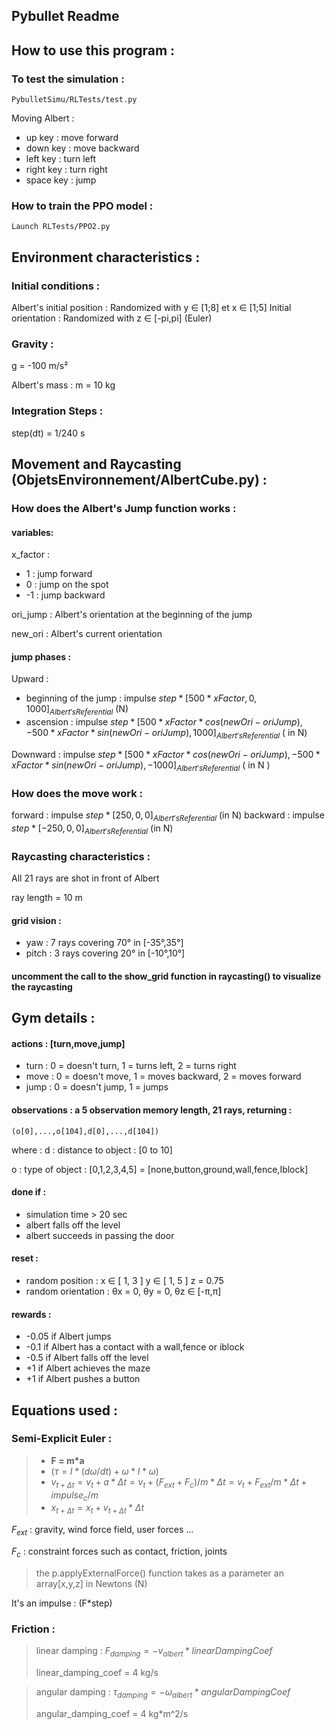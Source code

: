 ## Pybullet Readme



## How to use this program : 

### To test the simulation : 
    PybulletSimu/RLTests/test.py
 Moving Albert : 
  -  up key : move forward
  -  down key : move backward
  - left key : turn left
  - right key : turn right
  - space key : jump


### How to train the PPO model : 

    Launch RLTests/PPO2.py


## Environment characteristics :
### Initial conditions :

Albert's initial position : Randomized with y ∈ [1;8] et x ∈ [1;5]
Initial orientation : Randomized with z ∈ [-pi,pi] (Euler)


### Gravity : 
g = -100 m/s²

Albert's mass : m = 10 kg

### Integration Steps :
step(dt) = 1/240 s

## Movement and Raycasting (ObjetsEnvironnement/AlbertCube.py) : 

### How does the Albert's Jump function works :

#### variables:

x_factor : 
- 1 : jump forward
- 0 : jump on the spot
- -1 : jump backward

ori_jump : Albert's orientation at the beginning of the jump

new_ori : Albert's current orientation

#### jump phases :

Upward :
- beginning of the jump : impulse $step * [500 * xFactor,0,1000]_{Albert's Referential}$ (N)
- ascension : impulse $step * [500 * xFactor * cos(newOri - oriJump), -500 * xFactor * sin(newOri - oriJump), 1000]_{Albert's Referential}$ ( in N)

Downward : impulse $step * [500 * xFactor * cos(newOri - oriJump), -500 * xFactor * sin(newOri - oriJump), -1000]_{Albert's Referential}$ ( in N )

### How does the move work : 
forward : impulse $step * [250,0,0]_{Albert's Referential}$ (in N)
backward : impulse $step * [-250,0,0]_{Albert's Referential}$ (in N)

### Raycasting characteristics : 
All 21 rays are shot in front of Albert

ray length = 10 m

#### grid vision : 
 -  yaw : 7 rays covering 70° in [-35°,35°]
 - pitch : 3 rays covering 20° in [-10°,10°]

#### uncomment the call to the show_grid function in raycasting() to visualize the raycasting




## Gym details : 

#### actions  : [turn,move,jump]
- turn : 0 = doesn't turn, 1 = turns left, 2 = turns right
- move : 0 = doesn't move, 1 = moves backward, 2 = moves forward
- jump : 0  = doesn't jump, 1 = jumps

#### observations : a 5 observation memory length, 21 rays, returning : 
    (o[0],...,o[104],d[0],...,d[104])

where :
d : distance to object : [0 to 10] 

o : type of object : [0,1,2,3,4,5] = [none,button,ground,wall,fence,Iblock]

 #### done if : 
- simulation time > 20 sec
- albert falls off the level
- albert succeeds in passing the door

#### reset : 
- random position : x ∈ [ 1, 3 ]   y ∈ [ 1, 5 ]   z = 0.75
- random orientation : θx = 0, θy = 0, θz ∈ [-π,π]

#### rewards :
- -0.05 if Albert jumps
- -0.1 if Albert has a contact with a wall,fence or iblock
- -0.5 if Albert falls off the level
- +1 if Albert achieves the maze
- +1 if Albert pushes a button


## Equations used : 

### Semi-Explicit Euler :
> - **F = m*a**
> - $(τ = I * (dω/dt) + ω * I*ω)$
> - $v_{t+Δt} = v_t + a * Δt = v_t + (F_{ext} + F_c)/m * Δt = v_t + F_{ext}/m * Δt + impulse_c/m$
> - $x_{t+Δt} = x_t + v_{t+Δt}*Δt$
>
$F_{ext}$ : gravity, wind force field, user forces ...

$F_c$ : constraint forces such as contact, friction, joints

> the p.applyExternalForce() function takes as a parameter an array[x,y,z] in Newtons (N)

 It's an impulse : (F*step)

### Friction : 

> linear damping : $F_{damping} = - v_{albert} * linearDampingCoef$
> 
> linear_damping_coef = 4 kg/s

> angular damping : $τ_{damping} = - ω_{albert} * angularDampingCoef$
> 
> angular_damping_coef = 4 kg*m^2/s

